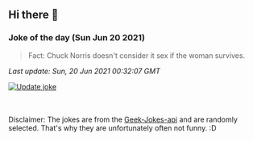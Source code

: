 ## Hi there 👋

### Joke of the day (Sun Jun 20 2021)
<!-- joke -->
>Fact: Chuck Norris doesn't consider it sex if the woman survives.
<!-- /joke -->

*Last update: Sun, 20 Jun 2021 00:32:07 GMT*

[![Update joke](https://github.com/nclskfm/nclskfm/actions/workflows/joke.yml/badge.svg)](https://github.com/nclskfm/nclskfm/actions/workflows/joke.yml)

<br><br>
Disclaimer: The jokes are from the [Geek-Jokes-api](https://github.com/sameerkumar18/geek-joke-api) and are randomly selected. That's why they are unfortunately often not funny. :D
